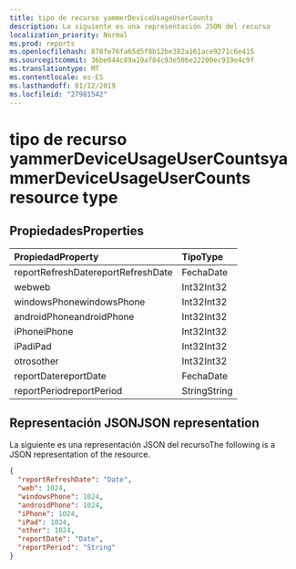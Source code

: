 ```yaml
---
title: tipo de recurso yammerDeviceUsageUserCounts
description: La siguiente es una representación JSON del recurso
localization_priority: Normal
ms.prod: reports
ms.openlocfilehash: 878fe76fa65d5f8b12be382a161ace9271c6e415
ms.sourcegitcommit: 36be044c89a19af84c93e586e22200ec919e4c9f
ms.translationtype: MT
ms.contentlocale: es-ES
ms.lasthandoff: 01/12/2019
ms.locfileid: "27981542"
---
```

# <a name="yammerdeviceusageusercounts-resource-type"></a><span data-ttu-id="00a46-103">tipo de recurso yammerDeviceUsageUserCounts</span><span class="sxs-lookup"><span data-stu-id="00a46-103">yammerDeviceUsageUserCounts resource type</span></span>

## <a name="properties"></a><span data-ttu-id="00a46-104">Propiedades</span><span class="sxs-lookup"><span data-stu-id="00a46-104">Properties</span></span>

| <span data-ttu-id="00a46-105">Propiedad</span><span class="sxs-lookup"><span data-stu-id="00a46-105">Property</span></span>          | <span data-ttu-id="00a46-106">Tipo</span><span class="sxs-lookup"><span data-stu-id="00a46-106">Type</span></span>   |
| :---------------- | :----- |
| <span data-ttu-id="00a46-107">reportRefreshDate</span><span class="sxs-lookup"><span data-stu-id="00a46-107">reportRefreshDate</span></span> | <span data-ttu-id="00a46-108">Fecha</span><span class="sxs-lookup"><span data-stu-id="00a46-108">Date</span></span>   |
| <span data-ttu-id="00a46-109">web</span><span class="sxs-lookup"><span data-stu-id="00a46-109">web</span></span>               | <span data-ttu-id="00a46-110">Int32</span><span class="sxs-lookup"><span data-stu-id="00a46-110">Int32</span></span>  |
| <span data-ttu-id="00a46-111">windowsPhone</span><span class="sxs-lookup"><span data-stu-id="00a46-111">windowsPhone</span></span>      | <span data-ttu-id="00a46-112">Int32</span><span class="sxs-lookup"><span data-stu-id="00a46-112">Int32</span></span>  |
| <span data-ttu-id="00a46-113">androidPhone</span><span class="sxs-lookup"><span data-stu-id="00a46-113">androidPhone</span></span>      | <span data-ttu-id="00a46-114">Int32</span><span class="sxs-lookup"><span data-stu-id="00a46-114">Int32</span></span>  |
| <span data-ttu-id="00a46-115">iPhone</span><span class="sxs-lookup"><span data-stu-id="00a46-115">iPhone</span></span>            | <span data-ttu-id="00a46-116">Int32</span><span class="sxs-lookup"><span data-stu-id="00a46-116">Int32</span></span>  |
| <span data-ttu-id="00a46-117">iPad</span><span class="sxs-lookup"><span data-stu-id="00a46-117">iPad</span></span>              | <span data-ttu-id="00a46-118">Int32</span><span class="sxs-lookup"><span data-stu-id="00a46-118">Int32</span></span>  |
| <span data-ttu-id="00a46-119">otros</span><span class="sxs-lookup"><span data-stu-id="00a46-119">other</span></span>             | <span data-ttu-id="00a46-120">Int32</span><span class="sxs-lookup"><span data-stu-id="00a46-120">Int32</span></span>  |
| <span data-ttu-id="00a46-121">reportDate</span><span class="sxs-lookup"><span data-stu-id="00a46-121">reportDate</span></span>        | <span data-ttu-id="00a46-122">Fecha</span><span class="sxs-lookup"><span data-stu-id="00a46-122">Date</span></span>   |
| <span data-ttu-id="00a46-123">reportPeriod</span><span class="sxs-lookup"><span data-stu-id="00a46-123">reportPeriod</span></span>      | <span data-ttu-id="00a46-124">String</span><span class="sxs-lookup"><span data-stu-id="00a46-124">String</span></span> |

## <a name="json-representation"></a><span data-ttu-id="00a46-125">Representación JSON</span><span class="sxs-lookup"><span data-stu-id="00a46-125">JSON representation</span></span>

<span data-ttu-id="00a46-126">La siguiente es una representación JSON del recurso</span><span class="sxs-lookup"><span data-stu-id="00a46-126">The following is a JSON representation of the resource.</span></span>

<!-- {
  "blockType": "resource",
  "@odata.type": "microsoft.graph.yammerDeviceUsageUserCounts"
} -->

```json
{
  "reportRefreshDate": "Date", 
  "web": 1024, 
  "windowsPhone": 1024, 
  "androidPhone": 1024, 
  "iPhone": 1024, 
  "iPad": 1024, 
  "other": 1024, 
  "reportDate": "Date", 
  "reportPeriod": "String"
}
```
